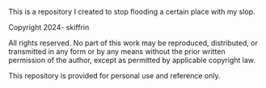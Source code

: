 This is a repository I created to stop flooding a certain place with my slop.

Copyright 2024- skiffrin

All rights reserved. No part of this work may be reproduced, distributed, or transmitted in any form or by any means without the prior written permission of the author, except as permitted by applicable copyright law.

This repository is provided for personal use and reference only.
